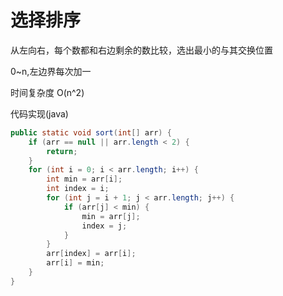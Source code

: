 # 选择排序

从左向右，每个数都和右边剩余的数比较，选出最小的与其交换位置

0~n,左边界每次加一

时间复杂度 O(n^2)

代码实现(java)

```java
public static void sort(int[] arr) {
    if (arr == null || arr.length < 2) {
        return;
    }
    for (int i = 0; i < arr.length; i++) {
        int min = arr[i];
        int index = i;
        for (int j = i + 1; j < arr.length; j++) {
            if (arr[j] < min) {
                min = arr[j];
                index = j;
            }
        }
        arr[index] = arr[i];
        arr[i] = min;
    }
}
```

